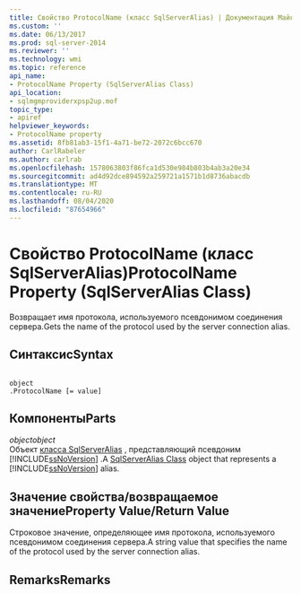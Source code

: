```yaml
---
title: Свойство ProtocolName (класс SqlServerAlias) | Документация Майкрософт
ms.custom: ''
ms.date: 06/13/2017
ms.prod: sql-server-2014
ms.reviewer: ''
ms.technology: wmi
ms.topic: reference
api_name:
- ProtocolName Property (SqlServerAlias Class)
api_location:
- sqlmgmproviderxpsp2up.mof
topic_type:
- apiref
helpviewer_keywords:
- ProtocolName property
ms.assetid: 8fb81ab3-15f1-4a71-be72-2072c6bcc670
author: CarlRabeler
ms.author: carlrab
ms.openlocfilehash: 1578063803f86fca1d530e984b803b4ab3a20e34
ms.sourcegitcommit: ad4d92dce894592a259721a1571b1d8736abacdb
ms.translationtype: MT
ms.contentlocale: ru-RU
ms.lasthandoff: 08/04/2020
ms.locfileid: "87654966"
---
```

# <a name="protocolname-property-sqlserveralias-class"></a><span data-ttu-id="eed11-102">Свойство ProtocolName (класс SqlServerAlias)</span><span class="sxs-lookup"><span data-stu-id="eed11-102">ProtocolName Property (SqlServerAlias Class)</span></span>
  <span data-ttu-id="eed11-103">Возвращает имя протокола, используемого псевдонимом соединения сервера.</span><span class="sxs-lookup"><span data-stu-id="eed11-103">Gets the name of the protocol used by the server connection alias.</span></span>  
  
## <a name="syntax"></a><span data-ttu-id="eed11-104">Синтаксис</span><span class="sxs-lookup"><span data-stu-id="eed11-104">Syntax</span></span>  
  
```  
  
object  
.ProtocolName [= value]  
```  
  
## <a name="parts"></a><span data-ttu-id="eed11-105">Компоненты</span><span class="sxs-lookup"><span data-stu-id="eed11-105">Parts</span></span>  
 <span data-ttu-id="eed11-106">*object*</span><span class="sxs-lookup"><span data-stu-id="eed11-106">*object*</span></span>  
 <span data-ttu-id="eed11-107">Объект [класса SqlServerAlias](sqlserveralias-class.md) , представляющий псевдоним [!INCLUDE[ssNoVersion](../../../includes/ssnoversion-md.md)] .</span><span class="sxs-lookup"><span data-stu-id="eed11-107">A [SqlServerAlias Class](sqlserveralias-class.md) object that represents a [!INCLUDE[ssNoVersion](../../../includes/ssnoversion-md.md)] alias.</span></span>  
  
## <a name="property-valuereturn-value"></a><span data-ttu-id="eed11-108">Значение свойства/возвращаемое значение</span><span class="sxs-lookup"><span data-stu-id="eed11-108">Property Value/Return Value</span></span>  
 <span data-ttu-id="eed11-109">Строковое значение, определяющее имя протокола, используемого псевдонимом соединения сервера.</span><span class="sxs-lookup"><span data-stu-id="eed11-109">A string value that specifies the name of the protocol used by the server connection alias.</span></span>  
  
## <a name="remarks"></a><span data-ttu-id="eed11-110">Remarks</span><span class="sxs-lookup"><span data-stu-id="eed11-110">Remarks</span></span>  
  
